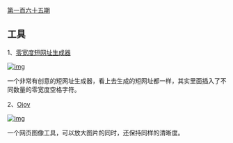 [第一百六十五期](https://github.com/ruanyf/weekly/blob/master/docs/issue-165.md)

## 工具

1、[零宽度短网址生成器](https://zws.im/)

[![img](https://camo.githubusercontent.com/fbbb5e91385e077e5e70de1be839d9dbdbd1925d6ed4ff26416a073dccb54858/68747470733a2f2f63646e2e6265656b6b612e636f6d2f626c6f67696d672f61737365742f3230323130362f6267323032313036313230322e6a7067)](https://camo.githubusercontent.com/fbbb5e91385e077e5e70de1be839d9dbdbd1925d6ed4ff26416a073dccb54858/68747470733a2f2f63646e2e6265656b6b612e636f6d2f626c6f67696d672f61737365742f3230323130362f6267323032313036313230322e6a7067)

一个非常有创意的短网址生成器，看上去生成的短网址都一样，其实里面插入了不同数量的零宽度空格字符。

2、[Ojoy](https://ojoy.zaps.dev/)

[![img](https://camo.githubusercontent.com/8aeed4dd585752f10ef6b5eea8d0af4f1f94372a03fee28d6f4c1c6f4be6b252/68747470733a2f2f63646e2e6265656b6b612e636f6d2f626c6f67696d672f61737365742f3230323130362f6267323032313036313530312e6a7067)](https://camo.githubusercontent.com/8aeed4dd585752f10ef6b5eea8d0af4f1f94372a03fee28d6f4c1c6f4be6b252/68747470733a2f2f63646e2e6265656b6b612e636f6d2f626c6f67696d672f61737365742f3230323130362f6267323032313036313530312e6a7067)

一个网页图像工具，可以放大图片的同时，还保持同样的清晰度。